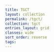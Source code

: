 ```yaml
---
title: TGCT
layout: collection
permalink: /tgct/
collection: tgct
entries_layout: grid
classes: wide
sort_order: reverse
tags: 
---
```

